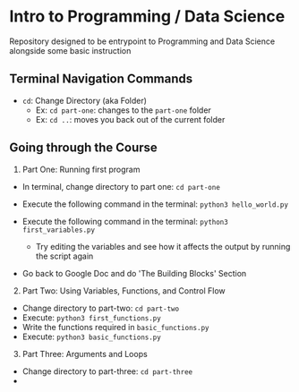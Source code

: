 # Intro to Programming / Data Science
Repository designed to be entrypoint to Programming and Data Science alongside some basic instruction

## Terminal Navigation Commands
- `cd`: Change Directory (aka Folder)
    - Ex: `cd part-one`: changes to the `part-one` folder
    - Ex: `cd ..`: moves you back out of the current folder

## Going through the Course
1) Part One: Running first program
- In terminal, change directory to part one: `cd part-one` 
- Execute the following command in the terminal: `python3 hello_world.py`
- Execute the following command in the terminal: `python3 first_variables.py`
    - Try editing the variables and see how it affects the output by running the script again

- Go back to Google Doc and do 'The Building Blocks' Section

2) Part Two: Using Variables, Functions, and Control Flow
- Change directory to part-two: `cd part-two`
- Execute: `python3 first_functions.py`
- Write the functions required in `basic_functions.py`
- Execute: `python3 basic_functions.py`

3) Part Three: Arguments and Loops
- Change directory to part-three: `cd part-three`
- 
